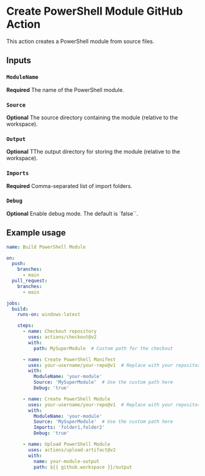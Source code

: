 # Create PowerShell Module GitHub Action

This action creates a PowerShell module from source files.

## Inputs

### `ModuleName`

**Required** The name of the PowerShell module.

### `Source`

**Optional** The source directory containing the module (relative to the workspace).

### `Output`

**Optional** TThe output directory for storing the module (relative to the workspace).

### `Imports`

**Required** Comma-separated list of import folders.

### `Debug`

**Optional** Enable debug mode. The default is `false``.

## Example usage

```yaml
name: Build PowerShell Module

on:
  push:
    branches:
      - main
  pull_request:
    branches:
      - main

jobs:
  build:
    runs-on: windows-latest

    steps:
      - name: Checkout repository
        uses: actions/checkout@v2
        with:
          path: MySuperModule  # Custom path for the checkout

      - name: Create PowerShell Manifest
        uses: your-username/your-repo@v1  # Replace with your repository details for the createpowershellmanifest action
        with:
          ModuleName: 'your-module'
          Source: 'MySuperModule'  # Use the custom path here
          Debug: 'true'

      - name: Create PowerShell Module
        uses: your-username/your-repo@v1  # Replace with your repository details for the createpowershellmodule action
        with:
          ModuleName: 'your-module'
          Source: 'MySuperModule'  # Use the custom path here
          Imports: 'folder1,folder2'
          Debug: 'true'

      - name: Upload PowerShell Module
        uses: actions/upload-artifact@v2
        with:
          name: your-module-output
          path: ${{ github.workspace }}/output
